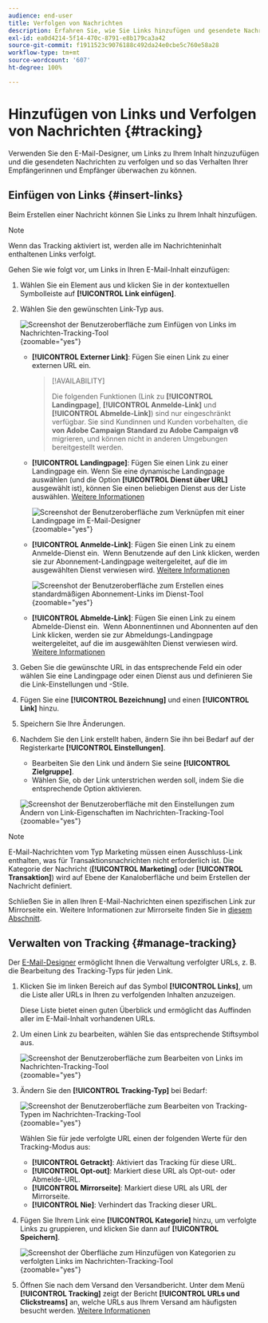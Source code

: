 ```yaml
---
audience: end-user
title: Verfolgen von Nachrichten
description: Erfahren Sie, wie Sie Links hinzufügen und gesendete Nachrichten verfolgen können.
exl-id: ea0d4214-5f14-470c-8791-e8b179ca3a42
source-git-commit: f1911523c9076188c492da24e0cbe5c760e58a28
workflow-type: tm+mt
source-wordcount: '607'
ht-degree: 100%

---
```


# Hinzufügen von Links und Verfolgen von Nachrichten {#tracking}

Verwenden Sie den E-Mail-Designer, um Links zu Ihrem Inhalt hinzuzufügen und die gesendeten Nachrichten zu verfolgen und so das Verhalten Ihrer Empfängerinnen und Empfänger überwachen zu können.

## Einfügen von Links {#insert-links}

Beim Erstellen einer Nachricht können Sie Links zu Ihrem Inhalt hinzufügen.

>[!NOTE]
>
>Wenn das Tracking aktiviert ist, werden alle im Nachrichteninhalt enthaltenen Links verfolgt.

Gehen Sie wie folgt vor, um Links in Ihren E-Mail-Inhalt einzufügen:

1. Wählen Sie ein Element aus und klicken Sie in der kontextuellen Symbolleiste auf **[!UICONTROL Link einfügen]**.

1. Wählen Sie den gewünschten Link-Typ aus.

   ![Screenshot der Benutzeroberfläche zum Einfügen von Links im Nachrichten-Tracking-Tool](assets/message-tracking-insert-link.png){zoomable="yes"}

   * **[!UICONTROL Externer Link]**: Fügen Sie einen Link zu einer externen URL ein.

     >[!AVAILABILITY]
     >
     >Die folgenden Funktionen (Link zu **[!UICONTROL Landingpage]**, **[!UICONTROL Anmelde-Link]** und **[!UICONTROL Abmelde-Link]**) sind nur eingeschränkt verfügbar. Sie sind Kundinnen und Kunden vorbehalten, die **von Adobe Campaign Standard zu Adobe Campaign v8** migrieren, und können nicht in anderen Umgebungen bereitgestellt werden.

   * **[!UICONTROL Landingpage]**: Fügen Sie einen Link zu einer Landingpage ein. Wenn Sie eine dynamische Landingpage auswählen (und die Option **[!UICONTROL Dienst über URL]** ausgewählt ist), können Sie einen beliebigen Dienst aus der Liste auswählen. [Weitere Informationen](../landing-pages/create-lp.md#define-actions-on-form-submission)

     ![Screenshot der Benutzeroberfläche zum Verknüpfen mit einer Landingpage im E-Mail-Designer](assets/email-link-to-landing-page.png){zoomable="yes"}

   * **[!UICONTROL Anmelde-Link]**: Fügen Sie einen Link zu einem Anmelde-Dienst ein.  Wenn Benutzende auf den Link klicken, werden sie zur Abonnement-Landingpage weitergeleitet, auf die im ausgewählten Dienst verwiesen wird. [Weitere Informationen](../audience/manage-services.md#create-service)

     ![Screenshot der Benutzeroberfläche zum Erstellen eines standardmäßigen Abonnement-Links im Dienst-Tool](assets/service-create-default-lp-link.png){zoomable="yes"}

   * **[!UICONTROL Abmelde-Link]**: Fügen Sie einen Link zu einem Abmelde-Dienst ein.  Wenn Abonnentinnen und Abonnenten auf den Link klicken, werden sie zur Abmeldungs-Landingpage weitergeleitet, auf die im ausgewählten Dienst verwiesen wird. [Weitere Informationen](../audience/manage-services.md#create-service)

   <!--* **[!UICONTROL Mirror page]**: Add a link to display the email content in a web browser. [Learn more]-->

1. Geben Sie die gewünschte URL in das entsprechende Feld ein oder wählen Sie eine Landingpage oder einen Dienst aus und definieren Sie die Link-Einstellungen und -Stile.

1. Fügen Sie eine **[!UICONTROL Bezeichnung]** und einen **[!UICONTROL Link]** hinzu.

1. Speichern Sie Ihre Änderungen.

1. Nachdem Sie den Link erstellt haben, ändern Sie ihn bei Bedarf auf der Registerkarte **[!UICONTROL Einstellungen]**.

   * Bearbeiten Sie den Link und ändern Sie seine **[!UICONTROL Zielgruppe]**.
   * Wählen Sie, ob der Link unterstrichen werden soll, indem Sie die entsprechende Option aktivieren.

   ![Screenshot der Benutzeroberfläche mit den Einstellungen zum Ändern von Link-Eigenschaften im Nachrichten-Tracking-Tool](assets/message-tracking-link-settings.png){zoomable="yes"}

>[!NOTE]
>
>E-Mail-Nachrichten vom Typ Marketing müssen einen Ausschluss-Link enthalten, was für Transaktionsnachrichten nicht erforderlich ist. Die Kategorie der Nachricht (**[!UICONTROL Marketing]** oder **[!UICONTROL Transaktion]**) wird auf Ebene der Kanaloberfläche und beim Erstellen der Nachricht definiert.

Schließen Sie in allen Ihren E-Mail-Nachrichten einen spezifischen Link zur Mirrorseite ein. Weitere Informationen zur Mirrorseite finden Sie in [diesem Abschnitt](mirror-page.md).

## Verwalten von Tracking {#manage-tracking}

Der [E-Mail-Designer](create-email-content.md) ermöglicht Ihnen die Verwaltung verfolgter URLs, z. B. die Bearbeitung des Tracking-Typs für jeden Link.

1. Klicken Sie im linken Bereich auf das Symbol **[!UICONTROL Links]**, um die Liste aller URLs in Ihren zu verfolgenden Inhalten anzuzeigen.

   Diese Liste bietet einen guten Überblick und ermöglicht das Auffinden aller im E-Mail-Inhalt vorhandenen URLs. 

1. Um einen Link zu bearbeiten, wählen Sie das entsprechende Stiftsymbol aus.

   ![Screenshot der Benutzeroberfläche zum Bearbeiten von Links im Nachrichten-Tracking-Tool](assets/message-tracking-edit-links.png){zoomable="yes"}

1. Ändern Sie den **[!UICONTROL Tracking-Typ]** bei Bedarf:

   ![Screenshot der Benutzeroberfläche zum Bearbeiten von Tracking-Typen im Nachrichten-Tracking-Tool](assets/message-tracking-edit-a-link.png){zoomable="yes"}

   Wählen Sie für jede verfolgte URL einen der folgenden Werte für den Tracking-Modus aus:

   * **[!UICONTROL Getrackt]**: Aktiviert das Tracking für diese URL.
   * **[!UICONTROL Opt-out]**: Markiert diese URL als Opt-out- oder Abmelde-URL.
   * **[!UICONTROL Mirrorseite]**: Markiert diese URL als URL der Mirrorseite.
   * **[!UICONTROL Nie]**: Verhindert das Tracking dieser URL. <!--This information is saved: if the URL appears again in a future message, its tracking is automatically deactivated.-->

1. Fügen Sie Ihrem Link eine **[!UICONTROL Kategorie]** hinzu, um verfolgte Links zu gruppieren, und klicken Sie dann auf **[!UICONTROL Speichern]**.

   ![Screenshot der Oberfläche zum Hinzufügen von Kategorien zu verfolgten Links im Nachrichten-Tracking-Tool](assets/message-tracking-edit-a-link_2.png){zoomable="yes"}

1. Öffnen Sie nach dem Versand den Versandbericht. Unter dem Menü **[!UICONTROL Tracking]** zeigt der Bericht **[!UICONTROL URLs und Clickstreams]** an, welche URLs aus Ihrem Versand am häufigsten besucht werden. [Weitere Informationen](../reporting/gs-reports.md)